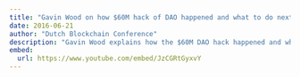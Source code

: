 ```yaml
---
title: "Gavin Wood on how $60M hack of DAO happened and what to do next"
date: 2016-06-21
author: "Dutch Blockchain Conference"
description: "Gavin Wood explains how the $60M DAO hack happened and what to do next, Dutch Blockchain Conference, June 21, 2016"
embed:
  url: https://www.youtube.com/embed/JzCGRtGyxvY
---
```

